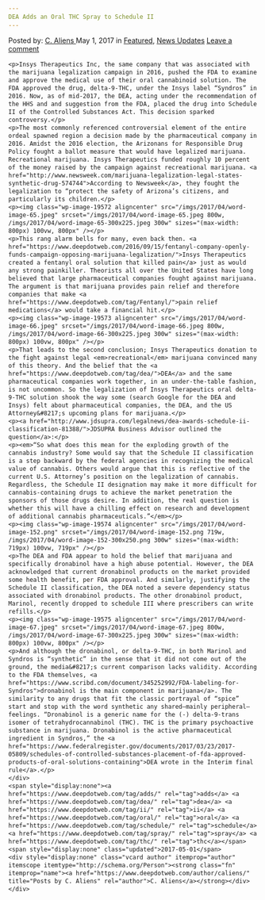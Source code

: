 ```yaml
---
DEA Adds an Oral THC Spray to Schedule II
---
```

<article class="post-listing post-19531 post type-post status-publish format-standard has-post-thumbnail hentry  tag-adds tag-dea tag-ii tag-oral tag-schedule tag-spray tag-thc">
    <div class="post-inner">
        <span>Posted by: <a href="https://www.deepdotweb.com/author/caliens/" title="">C. Aliens </a></span>
    <span>May 1, 2017</span>
    <span>in <a href="https://www.deepdotweb.com/category/deepdot-news/" rel="category tag">Featured</a>, <a href="https://www.deepdotweb.com/category/news-updates/" rel="category tag">News Updates</a></span>
    <span><a href="https://www.deepdotweb.com/2017/05/01/dea-adds-oral-thc-spray-schedule-ii/#respond">Leave a comment</a></span>
    </p>
    <div class="clear"></div>
    
    <p>Insys Therapeutics Inc, the same company that was associated with the marijuana legalization campaign in 2016, pushed the FDA to examine and approve the medical use of their oral cannabinoid solution. The FDA approved the drug, delta-9-THC, under the Insys label “Syndros” in 2016. Now, as of mid-2017, the DEA, acting under the recommendation of the HHS and and suggestion from the FDA, placed the drug into Schedule II of the Controlled Substances Act. This decision sparked controversy.</p>
    <p>The most commonly referenced controversial element of the entire ordeal spawned region a decision made by the pharmaceutical company in 2016. Amidst the 2016 election, the Arizonans for Responsible Drug Policy fought a ballot measure that would have legalized marijuana. Recreational marijuana. Insys Therapeutics funded roughly 10 percent of the money raised by the campaign against recreational marijuana. <a href="http://www.newsweek.com/marijuana-legalization-legal-states-synthetic-drug-574744">According to Newsweek</a>, they fought the legalization to “protect the safety of Arizona’s citizens, and particularly its children.</p>
    <p><img class="wp-image-19572 aligncenter" src="/imgs/2017/04/word-image-65.jpeg" srcset="/imgs/2017/04/word-image-65.jpeg 800w, /imgs/2017/04/word-image-65-300x225.jpeg 300w" sizes="(max-width: 800px) 100vw, 800px" /></p>
    <p>This rang alarm bells for many, even back then. <a href="https://www.deepdotweb.com/2016/09/15/fentanyl-company-openly-funds-campaign-opposing-marijuana-legalization/">Insys Therapeutics created a fentanyl oral solution that killed pain</a> just as would any strong painkiller. Theorists all over the United States have long believed that large pharmaceutical companies fought against marijuana. The argument is that marijuana provides pain relief and therefore companies that make <a href="https://www.deepdotweb.com/tag/Fentanyl/">pain relief medications</a> would take a financial hit.</p>
    <p><img class="wp-image-19573 aligncenter" src="/imgs/2017/04/word-image-66.jpeg" srcset="/imgs/2017/04/word-image-66.jpeg 800w, /imgs/2017/04/word-image-66-300x225.jpeg 300w" sizes="(max-width: 800px) 100vw, 800px" /></p>
    <p>That leads to the second conclusion; Insys Therapeutics donation to the fight against legal <em>recreational</em> marijuana convinced many of this theory. And the belief that the <a href="https://www.deepdotweb.com/tag/dea/">DEA</a> and the same pharmaceutical companies work together, in an under-the-table fashion, is not uncommon. So the legalization of Insys Therapeutics oral delta-9-THC solution shook the way some (search Google for the DEA and Insys) felt about pharmaceutical companies, the DEA, and the US Attorney&#8217;s upcoming plans for marijuana.</p>
    <p><a href="http://www.jdsupra.com/legalnews/dea-awards-schedule-ii-classification-81388/">JDSUPRA Business Advisor outlined the question</a>:</p>
    <p><em>“So what does this mean for the exploding growth of the cannabis industry? Some would say that the Schedule II classification is a step backward by the federal agencies in recognizing the medical value of cannabis. Others would argue that this is reflective of the current U.S. Attorney’s position on the legalization of cannabis. Regardless, the Schedule II designation may make it more difficult for cannabis-containing drugs to achieve the market penetration the sponsors of those drugs desire. In addition, the real question is whether this will have a chilling effect on research and development of additional cannabis pharmaceuticals.”</em></p>
    <p><img class="wp-image-19574 aligncenter" src="/imgs/2017/04/word-image-152.png" srcset="/imgs/2017/04/word-image-152.png 719w, /imgs/2017/04/word-image-152-300x250.png 300w" sizes="(max-width: 719px) 100vw, 719px" /></p>
    <p>The DEA and FDA appear to hold the belief that marijuana and specifically dronabinol have a high abuse potential. However, the DEA acknowledged that current dronabinol products on the market provided some health benefit, per FDA approval. And similarly, justifying the Schedule II classification, the DEA noted a severe dependency status associated with dronabinol products. The other dronabinol product, Marinol, recently dropped to schedule III where prescribers can write refills.</p>
    <p><img class="wp-image-19575 aligncenter" src="/imgs/2017/04/word-image-67.jpeg" srcset="/imgs/2017/04/word-image-67.jpeg 800w, /imgs/2017/04/word-image-67-300x225.jpeg 300w" sizes="(max-width: 800px) 100vw, 800px" /></p>
    <p>And although the dronabinol, or delta-9-THC, in both Marinol and Syndros is “synthetic” in the sense that it did not come out of the ground, the media&#8217;s current comparison lacks validity. According to the FDA themselves, <a href="https://www.scribd.com/document/345252992/FDA-labeling-for-Syndros">dronabinol is the main component in marijuana</a>. The similarity to any drugs that fit the classic portrayal of “spice” start and stop with the word synthetic any shared—mainly peripheral—feelings. “Dronabinol is a generic name for the (-) delta-9-trans isomer of tetrahydrocannabinol (THC). THC is the primary psychoactive substance in marijuana. Dronabinol is the active pharmaceutical ingredient in Syndros,” the <a href="https://www.federalregister.gov/documents/2017/03/23/2017-05809/schedules-of-controlled-substances-placement-of-fda-approved-products-of-oral-solutions-containing">DEA wrote in the Interim final rule</a>.</p>
    </div>
    <span style="display:none"><a href="https://www.deepdotweb.com/tag/adds/" rel="tag">adds</a> <a href="https://www.deepdotweb.com/tag/dea/" rel="tag">dea</a> <a href="https://www.deepdotweb.com/tag/ii/" rel="tag">ii</a> <a href="https://www.deepdotweb.com/tag/oral/" rel="tag">oral</a> <a href="https://www.deepdotweb.com/tag/schedule/" rel="tag">schedule</a> <a href="https://www.deepdotweb.com/tag/spray/" rel="tag">spray</a> <a href="https://www.deepdotweb.com/tag/thc/" rel="tag">thc</a></span> <span style="display:none" class="updated">2017-05-01</span>
    <div style="display:none" class="vcard author" itemprop="author" itemscope itemtype="http://schema.org/Person"><strong class="fn" itemprop="name"><a href="https://www.deepdotweb.com/author/caliens/" title="Posts by C. Aliens" rel="author">C. Aliens</a></strong></div>
    </div>
</article>

